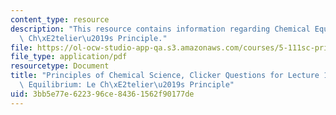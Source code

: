 ```yaml
---
content_type: resource
description: "This resource contains information regarding Chemical Equilibrium: Le\
  \ Ch\xE2telier\u2019s Principle."
file: https://ol-ocw-studio-app-qa.s3.amazonaws.com/courses/5-111sc-principles-of-chemical-science-fall-2014/3bb5e77e622396ce84361562f90177de_MIT5_111F14_Lec19Clkr.pdf
file_type: application/pdf
resourcetype: Document
title: "Principles of Chemical Science, Clicker Questions for Lecture 19: Chemical\
  \ Equilibrium: Le Ch\xE2telier\u2019s Principle"
uid: 3bb5e77e-6223-96ce-8436-1562f90177de
---
```

